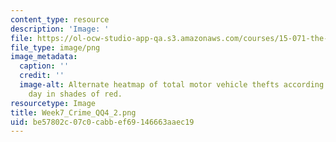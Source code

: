 ```yaml
---
content_type: resource
description: 'Image: '
file: https://ol-ocw-studio-app-qa.s3.amazonaws.com/courses/15-071-the-analytics-edge-spring-2017/be57802c07c0cabbef69146663aaec19_Week7_Crime_QQ4_2.png
file_type: image/png
image_metadata:
  caption: ''
  credit: ''
  image-alt: Alternate heatmap of total motor vehicle thefts according to time and
    day in shades of red.
resourcetype: Image
title: Week7_Crime_QQ4_2.png
uid: be57802c-07c0-cabb-ef69-146663aaec19
---
```

